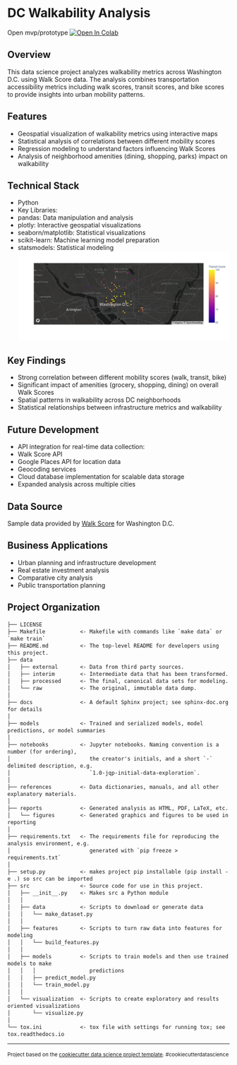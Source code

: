 
# DC Walkability Analysis

Open mvp/prototype
<a target="_blank" href="https://colab.research.google.com/github/Takosaga/us_walkability/blob/main/notebooks/mvp.ipynb">
  <img src="https://colab.research.google.com/assets/colab-badge.svg" alt="Open In Colab"/>
</a>

## Overview
This data science project analyzes walkability metrics across Washington D.C. using Walk Score data. The analysis combines transportation accessibility metrics including walk scores, transit scores, and bike scores to provide insights into urban mobility patterns.

## Features
- Geospatial visualization of walkability metrics using interactive maps
- Statistical analysis of correlations between different mobility scores
- Regression modeling to understand factors influencing Walk Scores
- Analysis of neighborhood amenities (dining, shopping, parks) impact on walkability

## Technical Stack
- Python
- Key Libraries:
 - pandas: Data manipulation and analysis
 - plotly: Interactive geospatial visualizations 
 - seaborn/matplotlib: Statistical visualizations
 - scikit-learn: Machine learning model preparation
 - statsmodels: Statistical modeling
![](https://github.com/Takosaga/us_walkability/blob/main/reports/figures/DC%20transitscore.png)
## Key Findings
- Strong correlation between different mobility scores (walk, transit, bike)
- Significant impact of amenities (grocery, shopping, dining) on overall Walk Scores
- Spatial patterns in walkability across DC neighborhoods
- Statistical relationships between infrastructure metrics and walkability

## Future Development
- API integration for real-time data collection:
 - Walk Score API
 - Google Places API for location data
 - Geocoding services
- Cloud database implementation for scalable data storage
- Expanded analysis across multiple cities

## Data Source
Sample data provided by [Walk Score](https://www.walkscore.com/professional/research.php) for Washington D.C.

## Business Applications
- Urban planning and infrastructure development
- Real estate investment analysis
- Comparative city analysis
- Public transportation planning



Project Organization
------------

    ├── LICENSE
    ├── Makefile           <- Makefile with commands like `make data` or `make train`
    ├── README.md          <- The top-level README for developers using this project.
    ├── data
    │   ├── external       <- Data from third party sources.
    │   ├── interim        <- Intermediate data that has been transformed.
    │   ├── processed      <- The final, canonical data sets for modeling.
    │   └── raw            <- The original, immutable data dump.
    │
    ├── docs               <- A default Sphinx project; see sphinx-doc.org for details
    │
    ├── models             <- Trained and serialized models, model predictions, or model summaries
    │
    ├── notebooks          <- Jupyter notebooks. Naming convention is a number (for ordering),
    │                         the creator's initials, and a short `-` delimited description, e.g.
    │                         `1.0-jqp-initial-data-exploration`.
    │
    ├── references         <- Data dictionaries, manuals, and all other explanatory materials.
    │
    ├── reports            <- Generated analysis as HTML, PDF, LaTeX, etc.
    │   └── figures        <- Generated graphics and figures to be used in reporting
    │
    ├── requirements.txt   <- The requirements file for reproducing the analysis environment, e.g.
    │                         generated with `pip freeze > requirements.txt`
    │
    ├── setup.py           <- makes project pip installable (pip install -e .) so src can be imported
    ├── src                <- Source code for use in this project.
    │   ├── __init__.py    <- Makes src a Python module
    │   │
    │   ├── data           <- Scripts to download or generate data
    │   │   └── make_dataset.py
    │   │
    │   ├── features       <- Scripts to turn raw data into features for modeling
    │   │   └── build_features.py
    │   │
    │   ├── models         <- Scripts to train models and then use trained models to make
    │   │   │                 predictions
    │   │   ├── predict_model.py
    │   │   └── train_model.py
    │   │
    │   └── visualization  <- Scripts to create exploratory and results oriented visualizations
    │       └── visualize.py
    │
    └── tox.ini            <- tox file with settings for running tox; see tox.readthedocs.io


--------

<p><small>Project based on the <a target="_blank" href="https://drivendata.github.io/cookiecutter-data-science/">cookiecutter data science project template</a>. #cookiecutterdatascience</small></p>
